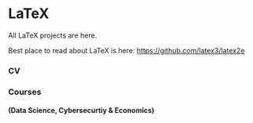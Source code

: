 # LaTeX
All LaTeX projects are here. 

Best place to read about LaTeX is here: https://github.com/latex3/latex2e

<h3> CV </h3>


<h3> Courses</h3> 
<h4> (Data Science, Cybersecurtiy & Economics) </h4> 
